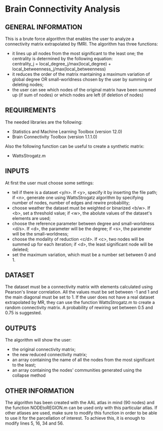 # Brain Connectivity Analysis

## GENERAL INFORMATION
This is a brute force algorithm that enables the user to analyze a connectivity matrix extrapolated by fMRI.
The algorithm has three functions:
* it lines up all nodes from the most significant to the least one; the centrality is determined by the following equation:       
  centrality_j = local_degree_j/max(local_degree) + local_betweenness_j/max(local_betweenness)
* it reduces the order of the matrix mantaining a maximum variation of global degree OR small-worldness chosen by the user by summing or deleting nodes;
* the user can see which nodes of the original matrix have been summed up (if sum of nodes) or which nodes are left (if deletion of nodes)

## REQUIREMENTS
The needed libraries are the following:

* Statistics and Machine Learning Toolbox (version 12.0)
* Brain Connectivity Toolbox (version 1.1.1.0)

Also the following function can be useful to create a synthetic matrix:
* WattsStrogatz.m

## INPUTS
At first the user must choose some settings:
* tell if there is a dataset <y/n>. If <y\>, specify it by inserting the file path; if <n\>, generate one using WattsStrogatz algorithm by specifying number of nodes, number of edges and rewire probability;
* choose weather the dataset must be weighted or binarized <b/w>. If <b\>, set a threshold value; if <w\>, the abolute values of the dataset's elements are used;
* choose the reference parameter between degree and small-worldness <d/s>. If <d\>, the parameter will be the degree; if <s\>, the parameter will be the small-worldness;
* choose the modality of reduction <c/d>. If <c\>, two nodes will be summed up for each iteration; if <d\>, the least significant node will be deleted;
* set the maximum variation, which must be a number set between 0 and 1.

## DATASET
The dataset must be a connectivity matrix with elements calculated using Pearson's linear correlation. All the values must be set between -1 and 1 and the main diagonal must be set to 1.
If the user does not have a real dataset extrapolated by MR, they can use the function WattsStrogatz.m to create a random connectivity matrix. A probability of rewiring set between 0.5 and 0.75 is suggested.

## OUTPUTS
The algorithm will show the user:
* the original connectivity matrix;
* the new reduced connectivity matrix;
* an array containing the name of all the nodes from the most significant to the least;
* an array containing the nodes' communities generated using the collapse method

## OTHER INFORMATION
The algorithm has been created with the AAL atlas in mind (90 nodes) and the function NODEtoREGION.m can be used only with this particular atlas. If other atlases are used, make sure to modify this function in order to be able to use it for the parcellation of interest. To achieve this, it is enough to modify lines 5, 16, 34 and 56.
